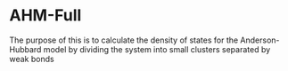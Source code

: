 # AHM-Full
The purpose of this is to calculate the density of states for the Anderson-Hubbard model by dividing the system into small clusters separated by weak bonds

